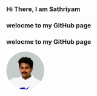 ### Hi There, I am Sathriyam

### welocme to my GitHub page

### welocme to my GitHub page

<img src="Images/Sathriyan Image 2.png" alt="Stickman" width="100" height="100">
